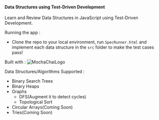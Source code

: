 #### Data Structures using Test-Driven Development

Learn and Review Data Structures in JavaScript using Test-Driven Development.

Running the app :
- Clone the repo to your local environment, run `SpecRunner.html` and implement each data structure in the `src` folder to make the test cases pass!

Built with :
![MochaChaiLogo](http://i.imgur.com/2Smnw3W.png)

Data Structures/Algorithms Supported :
- Binary Search Trees
- Binary Heaps
- Graphs
  - DFS(Augment it to detect cycles)
  - Topological Sort
- Circular Arrays(Coming Soon)
- Tries(Coming Soon)